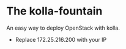 # The kolla-fountain

An easy way to deploy OpenStack with kolla.

* Replace 172.25.216.200 with your IP
